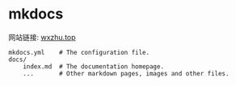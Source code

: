 # mkdocs

网站链接: [wxzhu.top](http://wxzhu.top)
<!--
## usage

``` bash
pip install -r requirements.txt
```

```bash
mkdocs serve

```

```bash
mkdocs build 
# --clean
```

For full documentation visit [mkdocs.org](https://www.mkdocs.org).

## Commands

* `mkdocs new [dir-name]` - Create a new project.
* `mkdocs serve` - Start the live-reloading docs server.
* `mkdocs build` - Build the documentation site.
* `mkdocs -h` - Print help message and exit.

## Project layout
-->
    mkdocs.yml    # The configuration file.
    docs/
        index.md  # The documentation homepage.
        ...       # Other markdown pages, images and other files.
